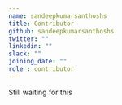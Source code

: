```yaml
---
name: sandeepkumarsanthoshs
title: Contributor
github: sandeepkumarsanthoshs
twitter: ""
linkedin: ""
slack: ""
joining_date: ""
role : contributor
---
```


Still waiting for this
